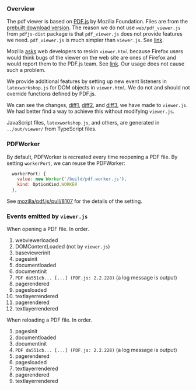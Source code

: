 ### Overview

The pdf viewer is based on [PDF.js](https://mozilla.github.io/pdf.js/) by Mozilla Foundation. Files are from the [prebuilt download version](https://mozilla.github.io/pdf.js/getting_started/#download). The reason we do not use `web/pdf_viewer.js` from `pdfjs-dist` package is that `pdf_viewer.js` does not provide features we need. `pdf_viewer.js` is much simpler than `viewer.js`. See [link](https://github.com/mozilla/pdf.js/issues/9318).

Mozilla [asks](https://mozilla.github.io/pdf.js/getting_started/) web developers to reskin `viewer.html` because Firefox users would think bugs of the viewer on the web site are ones of Firefox and would report them to the PDF.js team. See [link](https://github.com/mozilla/pdf.js/issues/5609). Our usage does not cause such a problem.

We provide additional features by setting up new event listeners in `latexworkshop.js` for DOM objects in `viewer.html`. We do not and should not override functions defined by PDF.js.

We can see the changes, [diff1](https://github.com/James-Yu/LaTeX-Workshop/commit/ff39f772296a444c2ddc57e93f3a9928fd0c9030#diff-ff661e0ff756ae1ff026c0e8f4561d0e), [diff2](https://github.com/James-Yu/LaTeX-Workshop/commit/128c9826cda64f7cdcae33490ddec2dc64aafb31#diff-ff661e0ff756ae1ff026c0e8f4561d0e), and [diff3](https://github.com/James-Yu/LaTeX-Workshop/commit/1b1b58a2fe8ed33a2e7fa765b78f6ea1614f217b),  we have made to `viewer.js`. We had better find a way to achieve this without modifying `viewer.js`.

JavaScript files, `latexworkshop.js`, and others, are generated in `../out/viewer/` from TypeScript files.

### PDFWorker

By default, PDFWorker is recreated every time reopening a PDF file. By setting `workerPort`,
we can reuse the PDFWorker:
``` javascript
  workerPort: {
    value: new Worker('/build/pdf.worker.js'),
    kind: OptionKind.WORKER
  },
```
See [mozilla/pdf.js/pull/8107](https://github.com/mozilla/pdf.js/pull/8107) for the details of the setting.

### Events emitted by `viewer.js`

When opening a PDF file. In order.

1. webviewerloaded
2. DOMContentLoaded (not by `viewer.js`)
3. baseviewerinit
4. pagesinit
5. documentloaded
7. documentinit
8. `PDF da551cb... [...] (PDF.js: 2.2.228)` (a log message is output)
9. pagerendered
1. pagesloaded
1. textlayerrendered
1. pagerendered
1. textlayerrendered

When reloading a PDF file. In order.

1. pagesinit
1. documentloaded
1. documentinit
1. `PDF da551cb... [...] (PDF.js: 2.2.228)` (a log message is output)
1. pagerendered
1. pagesloaded
1. textlayerrendered
1. pagerendered
1. textlayerrendered
